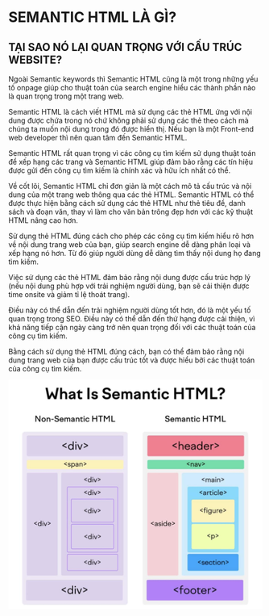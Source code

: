 # SEMANTIC HTML LÀ GÌ? 

## TẠI SAO NÓ LẠI QUAN TRỌNG VỚI CẤU TRÚC WEBSITE?

Ngoài Semantic keywords thì Semantic HTML cũng là một trong những yếu tố onpage giúp cho thuật toán của search engine hiểu các thành phần nào là quan trọng trong một trang web. 

Semantic HTML là cách viết HTML mà sử dụng các thẻ HTML ứng với nội dung được chứa trong nó chứ không phải sử dụng các thẻ theo cách mà chúng ta muốn nội dung trong đó được hiển thị. Nếu bạn là một Front-end web developer thì nên quan tâm đến Semantic HTML.

Semantic HTML rất quan trọng vì các công cụ tìm kiếm sử dụng thuật toán để xếp hạng các trang và Semantic HTML giúp đảm bảo rằng các tín hiệu được gửi đến công cụ tìm kiếm là chính xác và hữu ích nhất có thể.

Về cốt lõi,  Semantic HTML chỉ đơn giản là một cách mô tả cấu trúc và nội dung của một trang web thông qua các thẻ HTML. Semantic HTML có thể được thực hiện bằng cách sử dụng các thẻ HTML như thẻ tiêu đề, danh sách và đoạn văn, thay vì làm cho văn bản trông đẹp hơn với các kỹ thuật HTML nâng cao hơn. 

Sử dụng thẻ HTML đúng cách cho phép các công cụ tìm kiếm hiểu rõ hơn về nội dung trang web của bạn, giúp search engine dễ dàng phân loại và xếp hạng nó hơn. Từ đó giúp người dùng dễ dàng tìm thấy nội dung họ đang tìm kiếm. 

Việc sử dụng các thẻ HTML đảm bảo rằng nội dung được cấu trúc hợp lý (nếu nội dung phù hợp với trải nghiệm người dùng, bạn sẽ cải thiện được time onsite và giảm tỉ lệ thoát trang).

Điều này có thể dẫn đến trải nghiệm người dùng tốt hơn, đó là một yếu tố quan trọng trong SEO. Điều này có thể dẫn đến thứ hạng được cải thiện, vì khả năng tiếp cận ngày càng trở nên quan trọng đối với các thuật toán của công cụ tìm kiếm. 

Bằng cách sử dụng thẻ HTML đúng cách, bạn có thể đảm bảo rằng nội dung trang web của bạn được cấu trúc tốt và được hiểu bởi các thuật toán của công cụ tìm kiếm.

![alt text](image.png)